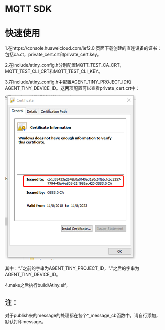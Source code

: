 # MQTT SDK
# 快速使用


1.在https://console.huaweicloud.com/ief2.0 页面下载创建的直连设备的证书：包括ca.ct，private_cert.crt和private_cert.key。

2.在include/atiny_config.h分别配置MQTT_TEST_CA_CRT，MQTT_TEST_CLI_CRT和MQTT_TEST_CLI_KEY。

3.在include/atiny_config.h中配置AGENT_TINY_PROJECT_ID和AGENT_TINY_DEVICE_ID。这两项配置可以查看private_cert.crt中：

![](./doc/produceid.png)

其中：“.”之前的字串为AGENT_TINY_PROJECT_ID，"."之后的字串为AGENT_TINY_DEVICE_ID。

4.make之后执行build/Atiny.elf。

## 注：

对于publish来的message的处理都在各个*_message_cb函数中，请自行添加，默认打印message。